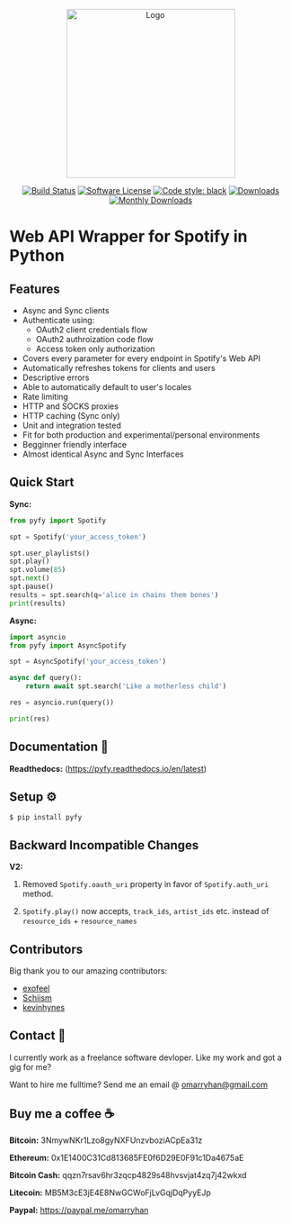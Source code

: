 <p align="center">
  <img src="https://upload.wikimedia.org/wikipedia/commons/e/eb/Spotify_meaningful_logo.svg" alt="Logo" title="Spotify" height="300" width="300"/>
  <p align="center">
    <a href="https://travis-ci.org/omarryhan/pyfy"><img alt="Build Status" src="https://travis-ci.org/omarryhan/pyfy.svg?branch=master"></a>
    <a href="https://github.com/omarryhan/pyfy"><img alt="Software License" src="https://img.shields.io/badge/license-MIT-brightgreen.svg?style=flat-square"></a>
    <a href="https://github.com/python/black"><img alt="Code style: black" src="https://img.shields.io/badge/code%20style-black-000000.svg" /></a>
    <a href="https://pepy.tech/badge/pyfy"><img alt="Downloads" src="https://pepy.tech/badge/pyfy"></a>
    <a href="https://pepy.tech/badge/pyfy/month"><img alt="Monthly Downloads" src="https://pepy.tech/badge/pyfy/month"></a>
  </p>
</p>

# Web API Wrapper for Spotify in Python

## Features

- Async and Sync clients
- Authenticate using:
  - OAuth2 client credentials flow
  - OAuth2 authroization code flow
  - Access token only authorization
- Covers every parameter for every endpoint in Spotify's Web API
- Automatically refreshes tokens for clients and users
- Descriptive errors
- Able to automatically default to user's locales
- Rate limiting
- HTTP and SOCKS proxies
- HTTP caching (Sync only)
- Unit and integration tested
- Fit for both production and experimental/personal environments
- Begginner friendly interface
- Almost identical Async and Sync Interfaces

## Quick Start

**Sync:**

```python 3.7
from pyfy import Spotify

spt = Spotify('your_access_token')

spt.user_playlists()
spt.play()
spt.volume(85)
spt.next()
spt.pause()
results = spt.search(q='alice in chains them bones')
print(results)
```

**Async:**

```python 3.7
import asyncio
from pyfy import AsyncSpotify

spt = AsyncSpotify('your_access_token')

async def query():
    return await spt.search('Like a motherless child')

res = asyncio.run(query())

print(res)
```

## Documentation 📑

**Readthedocs:** (https://pyfy.readthedocs.io/en/latest)

## Setup ⚙️

    $ pip install pyfy

## Backward Incompatible Changes

**V2:**

1. Removed `Spotify.oauth_uri` property in favor of `Spotify.auth_uri` method.

2. `Spotify.play()` now accepts, `track_ids`, `artist_ids` etc. instead of `resource_ids` + `resource_names`

## Contributors

Big thank you to our amazing contributors:

- [exofeel](https://github.com/exofeel)
- [Schiism](https://github.com/Schiism)
- [kevinhynes](https://github.com/kevinhynes)

## Contact 📧

I currently work as a freelance software devloper. Like my work and got a gig for me?

Want to hire me fulltime? Send me an email @ omarryhan@gmail.com

## Buy me a coffee ☕

**Bitcoin:** 3NmywNKr1Lzo8gyNXFUnzvboziACpEa31z

**Ethereum:** 0x1E1400C31Cd813685FE0f6D29E0F91c1Da4675aE

**Bitcoin Cash:** qqzn7rsav6hr3zqcp4829s48hvsvjat4zq7j42wkxd

**Litecoin:** MB5M3cE3jE4E8NwGCWoFjLvGqjDqPyyEJp

**Paypal:** https://paypal.me/omarryhan
